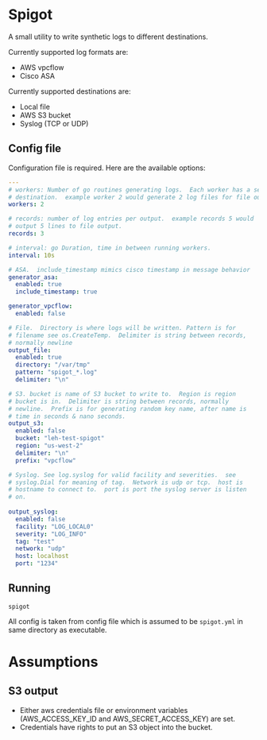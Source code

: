 # Spigot

A small utility to write synthetic logs to different destinations.

Currently supported log formats are:

- AWS vpcflow
- Cisco ASA

Currently supported destinations are:

- Local file
- AWS S3 bucket
- Syslog (TCP or UDP)


## Config file

Configuration file is required.  Here are the available options:

```yaml
---
# workers: Number of go routines generating logs.  Each worker has a separate
# destination.  example worker 2 would generate 2 log files for file output.
workers: 2

# records: number of log entries per output.  example records 5 would
# output 5 lines to file output.
records: 3

# interval: go Duration, time in between running workers.
interval: 10s

# ASA.  include_timestamp mimics cisco timestamp in message behavior
generator_asa:
  enabled: true
  include_timestamp: true

generator_vpcflow:
  enabled: false

# File.  Directory is where logs will be written. Pattern is for
# filename see os.CreateTemp.  Delimiter is string between records,
# normally newline
output_file:
  enabled: true
  directory: "/var/tmp"
  pattern: "spigot_*.log"
  delimiter: "\n"

# S3. bucket is name of S3 bucket to write to.  Region is region
# bucket is in.  Delimiter is string between records, normally
# newline.  Prefix is for generating random key name, after name is
# time in seconds & nano seconds.
output_s3:
  enabled: false
  bucket: "leh-test-spigot"
  region: "us-west-2"
  delimiter: "\n"
  prefix: "vpcflow"

# Syslog. See log.syslog for valid facility and severities.  see
# syslog.Dial for meaning of tag.  Network is udp or tcp.  host is
# hostname to connect to.  port is port the syslog server is listen
# on.
  
output_syslog:
  enabled: false
  facility: "LOG_LOCAL0"
  severity: "LOG_INFO"
  tag: "test"
  network: "udp"
  host: localhost
  port: "1234"

```


## Running

```
spigot
```

All config is taken from config file which is assumed to be
`spigot.yml` in same directory as executable.

# Assumptions

## S3 output
- Either aws credentials file or environment variables
  (AWS_ACCESS_KEY_ID and AWS_SECRET_ACCESS_KEY) are set.
- Credentials have rights to put an S3 object into the bucket.
